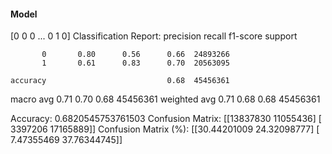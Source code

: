 #### Model
[0 0 0 ... 0 1 0]
Classification Report:
              precision    recall  f1-score   support

           0       0.80      0.56      0.66  24893266
           1       0.61      0.83      0.70  20563095

    accuracy                           0.68  45456361
   macro avg       0.71      0.70      0.68  45456361
weighted avg       0.71      0.68      0.68  45456361

Accuracy: 0.6820545753761503
Confusion Matrix:
[[13837830 11055436]
 [ 3397206 17165889]]
Confusion Matrix (%):
[[30.44201009 24.32098777]
 [ 7.47355469 37.76344745]]
